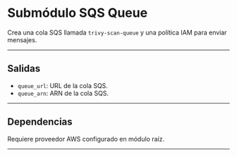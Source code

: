 # Submódulo SQS Queue

Crea una cola SQS llamada `trivy-scan-queue` y una política IAM para enviar mensajes.

---

## Salidas

- `queue_url`: URL de la cola SQS.
- `queue_arn`: ARN de la cola SQS.

---

## Dependencias

Requiere proveedor AWS configurado en módulo raíz.

---
